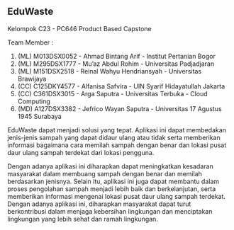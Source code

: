 ## EduWaste

Kelompok C23 - PC646
Product Based Capstone

Team Member : 
1. (ML) M013DSX0052 - Ahmad Bintang Arif - Institut Pertanian Bogor 
2. (ML) M295DSX1777 - Mu’az Abdul Rohim - Universitas Padjadjaran 
3. (ML) M151DSX2518 - Reinal Wahyu Hendriansyah - Universitas Brawijaya 
4. (CC) C125DKY4577 - Alfanisa Safvira - UIN Syarif Hidayatullah Jakarta 
5. (CC) C361DSX3015 - Arga Saputra - Universitas Terbuka - Cloud Computing 
6. (MD) A127DSX3382 - Jefrico Wayan Saputra - Universitas 17 Agustus 1945 Surabaya 

EduWaste dapat menjadi solusi yang tepat. Aplikasi ini dapat membedakan jenis-jenis sampah yang dapat didaur ulang atau tidak serta memberikan informasi bagaimana cara memilah sampah dengan benar dan lokasi pusat daur ulang sampah terdekat dari lokasi pengguna.

Dengan adanya aplikasi ini diharapkan dapat meningkatkan kesadaran masyarakat dalam membuang sampah dengan benar dan memilah berdasarkan jenisnya. Selain itu, aplikasi ini juga dapat membantu dalam proses pengolahan sampah menjadi lebih baik dan berkelanjutan, serta memberikan informasi mengenai lokasi pusat daur ulang sampah terdekat. Dengan adanya aplikasi ini, diharapkan masyarakat dapat turut berkontribusi dalam menjaga kebersihan lingkungan dan menciptakan lingkungan yang lebih sehat dan ramah lingkungan.
